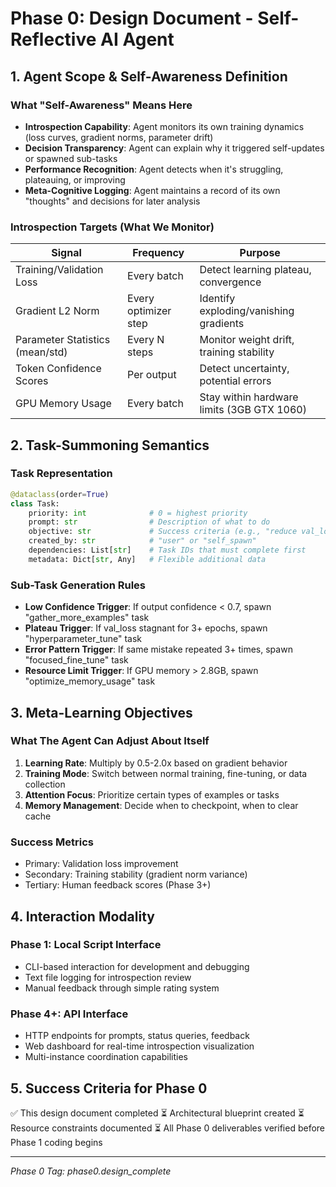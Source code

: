 # Phase 0: Design Document - Self-Reflective AI Agent

## 1. Agent Scope & Self-Awareness Definition

### What "Self-Awareness" Means Here
- **Introspection Capability**: Agent monitors its own training dynamics (loss curves, gradient norms, parameter drift)
- **Decision Transparency**: Agent can explain why it triggered self-updates or spawned sub-tasks
- **Performance Recognition**: Agent detects when it's struggling, plateauing, or improving
- **Meta-Cognitive Logging**: Agent maintains a record of its own "thoughts" and decisions for later analysis

### Introspection Targets (What We Monitor)
| Signal | Frequency | Purpose |
|--------|-----------|---------|
| Training/Validation Loss | Every batch | Detect learning plateau, convergence |
| Gradient L2 Norm | Every optimizer step | Identify exploding/vanishing gradients |
| Parameter Statistics (mean/std) | Every N steps | Monitor weight drift, training stability |
| Token Confidence Scores | Per output | Detect uncertainty, potential errors |
| GPU Memory Usage | Every batch | Stay within hardware limits (3GB GTX 1060) |

## 2. Task-Summoning Semantics

### Task Representation
```python
@dataclass(order=True)
class Task:
    priority: int              # 0 = highest priority
    prompt: str                # Description of what to do
    objective: str             # Success criteria (e.g., "reduce val_loss by 0.1")
    created_by: str            # "user" or "self_spawn"
    dependencies: List[str]    # Task IDs that must complete first
    metadata: Dict[str, Any]   # Flexible additional data
```

### Sub-Task Generation Rules
- **Low Confidence Trigger**: If output confidence < 0.7, spawn "gather_more_examples" task
- **Plateau Trigger**: If val_loss stagnant for 3+ epochs, spawn "hyperparameter_tune" task  
- **Error Pattern Trigger**: If same mistake repeated 3+ times, spawn "focused_fine_tune" task
- **Resource Limit Trigger**: If GPU memory > 2.8GB, spawn "optimize_memory_usage" task

## 3. Meta-Learning Objectives

### What The Agent Can Adjust About Itself
1. **Learning Rate**: Multiply by 0.5-2.0x based on gradient behavior
2. **Training Mode**: Switch between normal training, fine-tuning, or data collection
3. **Attention Focus**: Prioritize certain types of examples or tasks
4. **Memory Management**: Decide when to checkpoint, when to clear cache

### Success Metrics
- Primary: Validation loss improvement
- Secondary: Training stability (gradient norm variance)
- Tertiary: Human feedback scores (Phase 3+)

## 4. Interaction Modality

### Phase 1: Local Script Interface
- CLI-based interaction for development and debugging
- Text file logging for introspection review
- Manual feedback through simple rating system

### Phase 4+: API Interface  
- HTTP endpoints for prompts, status queries, feedback
- Web dashboard for real-time introspection visualization
- Multi-instance coordination capabilities

## 5. Success Criteria for Phase 0

✅ This design document completed
⏳ Architectural blueprint created
⏳ Resource constraints documented
⏳ All Phase 0 deliverables verified before Phase 1 coding begins

---

*Phase 0 Tag: phase0.design_complete*
